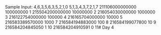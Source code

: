 Sample Input: 4,6,3,5,6,3,5,2,1,0
5,1,3,4,3,7,2,1,7
211106000000000 100000000 1
215504200000000 10000000 2
216054030000000 1000000 3
216122754000000 100000 4
216165704000000 10000 5
216583389570000 1000 7
216584194883000 100 8
216584199077800 10 9
216584204845050 1 10
216584204910591 0 11# Day 4